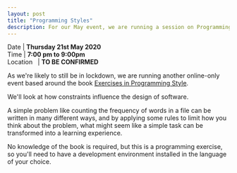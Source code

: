 ```yaml
---
layout: post
title: "Programming Styles"
description: For our May event, we are running a session on Programming Styles.
---
```


Date | **Thursday 21st May 2020** <br>
Time | **7:00 pm to 9:00pm**<br>
Location &nbsp; | **TO BE CONFIRMED**

As we're likely to still be in lockdown, we are running another online-only event based around the book [Exercises in Programming Style](https://www.routledge.com/Exercises-in-Programming-Style/Lopes/p/book/9781482227376).

We'll look at how constraints influence the design of software.

A simple problem like counting the frequency of words in a file can be written in many different ways, and by applying some rules to limit how you think about the problem, what might seem like a simple task can be transformed into a learning experience.

No knowledge of the book is required, but this is a programming exercise, so you'll need to have a development environment installed in the language of your choice.
